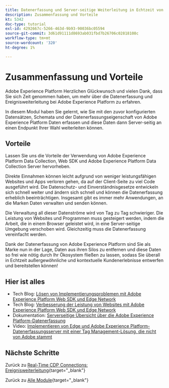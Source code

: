 ```yaml
---
title: Datenerfassung und Server-seitige Weiterleitung in Echtzeit von Adobe Experience Platform - Zusammenfassung und Vorteile
description: Zusammenfassung und Vorteile
kt: 5342
doc-type: tutorial
exl-id: 4292667c-5266-463d-9b93-90036bc05594
source-git-commit: 3d61d91111d8693ab031fbd7b26706c02818108c
workflow-type: tm+mt
source-wordcount: '320'
ht-degree: 1%

---
```


# Zusammenfassung und Vorteile

Adobe Experience Platform Herzlichen Glückwunsch und vielen Dank, dass Sie sich Zeit genommen haben, um mehr über die Datenerfassung und Ereignisweiterleitung bei Adobe Experience Platform zu erfahren.

In diesem Modul haben Sie gelernt, wie Sie mit den zuvor konfigurierten Datensätzen, Schemata und der Datenerfassungseigenschaft von Adobe Experience Platform Daten erfassen und diese Daten dann Server-seitig an einen Endpunkt Ihrer Wahl weiterleiten können.

## Vorteile

Lassen Sie uns die Vorteile der Verwendung von Adobe Experience Platform Data Collection, Web SDK und Adobe Experience Platform Data Collection Server hervorheben.

Direkte Einnahmen können leicht aufgrund von weniger leistungsfähigen Websites und Apps verloren gehen, da auf der Client-Seite zu viel Code ausgeführt wird. Die Datenschutz- und Einverständnisgesetze entwickeln sich schnell weiter und ändern sich schnell und können die Datenerfassung erheblich beeinträchtigen. Insgesamt gibt es immer mehr Anwendungen, an die Marken Daten verwalten und senden können.

Die Verwaltung all dieser Datenströme wird von Tag zu Tag schwieriger. Die Leistung von Websites und Programmen muss gesteigert werden, indem die Arbeit, die in einem Browser geleistet wird, in eine Server-seitige Umgebung verschoben wird. Gleichzeitig muss die Datenerfassung vereinfacht werden.

Dank der Datenerfassung von Adobe Experience Platform sind Sie als Marke nun in der Lage, Daten aus ihren Silos zu entfernen und diese Daten so frei wie nötig durch Ihr Ökosystem fließen zu lassen, sodass Sie überall in Echtzeit außergewöhnliche und kontextuelle Kundenerlebnisse entwerfen und bereitstellen können!

## Hier ist alles

- Tech Blog: [Lösen von Implementierungsproblemen mit Adobe Experience Platform Web SDK und Edge Network](https://medium.com/adobetech/solving-implementation-pain-points-with-adobe-experience-platform-web-sdk-and-edge-network-880b635e6819)
- Tech Blog: [Verbesserung der Leistung von Websites mit Adobe Experience Platform Web SDK und Edge Network](https://medium.com/adobetech/boosting-website-performance-with-adobe-experience-platform-web-sdk-and-edge-network-329fcf70fdf9)
- Dokumentation: [Serverseitige Übersicht über die Adobe Experience Platform-Datenerfassung](https://experienceleague.adobe.com/docs/experience-platform/tags/event-forwarding/overview.html?lang=en#server-side-info)
- Video: [Implementieren von Edge und Adobe Experience Platform-Datenerfassungsserver mit einer Tag Management-Lösung, die nicht von Adobe stammt](https://video.tv.adobe.com/v/331986?quality=12&learn=on)

## Nächste Schritte

Zurück zu [Real-Time CDP Connections: Ereignisweiterleitung](./aep-data-collection-ssf.md){target="_blank"}

Zurück zu [Alle Module](./../../../../overview.md){target="_blank"}
